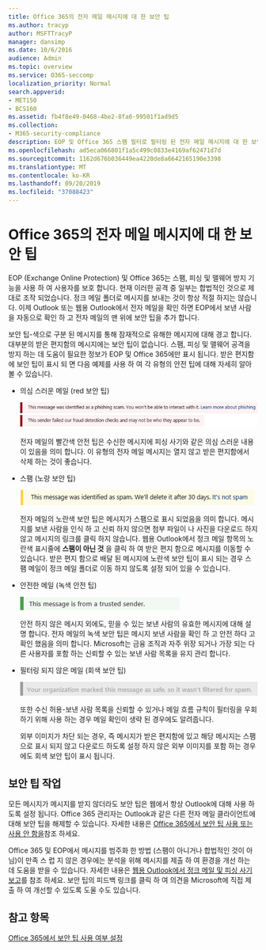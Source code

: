 ```yaml
---
title: Office 365의 전자 메일 메시지에 대 한 보안 팁
ms.author: tracyp
author: MSFTTracyP
manager: dansimp
ms.date: 10/6/2016
audience: Admin
ms.topic: overview
ms.service: O365-seccomp
localization_priority: Normal
search.appverid:
- MET150
- BCS160
ms.assetid: fb4f8e49-0468-4be2-8fa6-99501f1ad9d5
ms.collection:
- M365-security-compliance
description: EOP 및 Office 365 스팸 필터로 필터링 된 전자 메일 메시지에 대 한 보안 팁이 도입 되었습니다.
ms.openlocfilehash: ad5eca066801f1a5c499c0833e4169af62471d7d
ms.sourcegitcommit: 1162d676b036449ea4220de8a6642165190e3398
ms.translationtype: MT
ms.contentlocale: ko-KR
ms.lasthandoff: 09/20/2019
ms.locfileid: "37088423"
---
```

# <a name="safety-tips-in-email-messages-in-office-365"></a>Office 365의 전자 메일 메시지에 대 한 보안 팁

EOP (Exchange Online Protection) 및 Office 365는 스팸, 피싱 및 맬웨어 방지 기능을 사용 하 여 사용자를 보호 합니다. 현재 이러한 공격 중 일부는 합법적인 것으로 제대로 조작 되었습니다. 정크 메일 폴더로 메시지를 보내는 것이 항상 적절 하지는 않습니다. 이제 Outlook 또는 웹용 Outlook에서 전자 메일을 확인 하면 EOP에서 보낸 사람을 자동으로 확인 하 고 전자 메일의 맨 위에 보안 팁을 추가 합니다. 
  
보안 팁-색으로 구분 된 메시지를 통해 잠재적으로 유해한 메시지에 대해 경고 합니다. 대부분의 받은 편지함의 메시지에는 보안 팁이 없습니다. 스팸, 피싱 및 맬웨어 공격을 방지 하는 데 도움이 필요한 정보가 EOP 및 Office 365에만 표시 됩니다. 받은 편지함에 보안 팁이 표시 되 면 다음 예제를 사용 하 여 각 유형의 안전 팁에 대해 자세히 알아볼 수 있습니다.
  
- 의심 스러운 메일 (red 보안 팁)
    
    ![빨간색 보안 팁을 표시 하는 스크린샷](../media/5078a0be-e556-44a1-b169-09d780d26898.png)
  
    전자 메일의 빨간색 안전 팁은 수신한 메시지에 피싱 사기와 같은 의심 스러운 내용이 있음을 의미 합니다. 이 유형의 전자 메일 메시지는 열지 않고 받은 편지함에서 삭제 하는 것이 좋습니다.
    
- 스팸 (노랑 보안 팁)
    
    ![노란색 보안 팁을 표시 하는 스크린샷](../media/793c9265-ea44-48fd-a98f-804fadd4163b.png)
  
    전자 메일의 노란색 보안 팁은 메시지가 스팸으로 표시 되었음을 의미 합니다. 메시지를 보낸 사람을 인식 하 고 신뢰 하지 않으면 첨부 파일이 나 사진을 다운로드 하지 않고 메시지의 링크를 클릭 하지 않습니다. 웹용 Outlook에서 정크 메일 항목의 노란색 표시줄에 **스팸이 아닌 것** 을 클릭 하 여 받은 편지 함으로 메시지를 이동할 수 있습니다. 받은 편지 함으로 배달 된 메시지에 노란색 보안 팁이 표시 되는 경우 스팸 메일이 정크 메일 폴더로 이동 하지 않도록 설정 되어 있을 수 있습니다. 
    
- 안전한 메일 (녹색 안전 팁)
    
    ![녹색 보안 팁을 보여 주는 스크린샷](../media/acbc11d0-f626-4848-9fbf-66eeeda3f803.png)
  
    안전 하지 않은 메시지 외에도, 믿을 수 있는 보낸 사람의 유효한 메시지에 대해 설명 합니다. 전자 메일의 녹색 보안 팁은 메시지 보낸 사람을 확인 하 고 안전 하다 고 확인 했음을 의미 합니다. Microsoft는 금융 조직과 자주 위장 되거나 가장 되는 다른 사용자를 포함 하는 신뢰할 수 있는 보낸 사람 목록을 유지 관리 합니다.
    
- 필터링 되지 않은 메일 (회색 보안 팁)
    
    ![회색 보안 팁을 보여 주는 스크린샷](../media/c4d0cf8f-08e9-4c84-beee-1d9e0b022e0a.png)
  
    또한 수신 허용-보낸 사람 목록을 신뢰할 수 있거나 메일 흐름 규칙이 필터링을 우회 하기 위해 사용 하는 경우 메일 확인이 생략 된 경우에도 알려줍니다. 
    
    외부 이미지가 차단 되는 경우, 즉 메시지가 받은 편지함에 있고 해당 메시지는 스팸으로 표시 되지 않고 다운로드 하도록 설정 하지 않은 외부 이미지를 포함 하는 경우에도 회색 보안 팁이 표시 됩니다.
    
## <a name="working-with-safety-tips"></a>보안 팁 작업

모든 메시지가 메시지를 받지 않더라도 보안 팁은 웹에서 항상 Outlook에 대해 사용 하도록 설정 됩니다. Office 365 관리자는 Outlook과 같은 다른 전자 메일 클라이언트에 대해 보안 팁을 해제할 수 있습니다. 자세한 내용은 [Office 365에서 보안 팁 사용 또는 사용 안 함을](enable-or-disable-safety-tips.md)참조 하세요.
  
Office 365 및 EOP에서 메시지를 범주화 한 방법 (스팸이 아니거나 합법적인 것이 아님)이 만족 스 럽 지 않은 경우에는 분석을 위해 메시지를 제출 하 여 환경을 개선 하는 데 도움을 받을 수 있습니다. 자세한 내용은 [웹용 Outlook에서 정크 메일 및 피싱 사기 보고](https://technet.microsoft.com/library/dn594557.aspx)를 참조 하세요. 보안 팁의 피드백 링크를 클릭 하 여 의견을 Microsoft에 직접 제출 하 여 개선할 수 있도록 도울 수도 있습니다.
  
## <a name="see-also"></a>참고 항목

[Office 365에서 보안 팁 사용 여부 설정](enable-or-disable-safety-tips.md)

